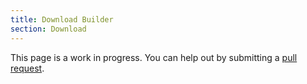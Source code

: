 ```yaml
---
title: Download Builder
section: Download
---
```


This page is a work in progress. You can help out by submitting a
[pull request](https://github.com/openpsa/jsgrid/pulls).
